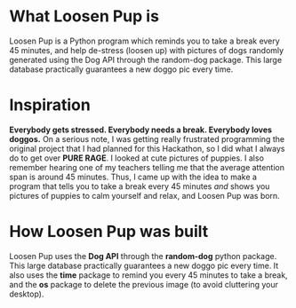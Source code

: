 # What Loosen Pup is
Loosen Pup is a Python program which reminds you to take a break every 45 minutes, and help de-stress (loosen up) with pictures of dogs randomly generated using the Dog API through the random-dog package. This large database practically guarantees a new doggo pic every time.
# Inspiration
**Everybody gets stressed. Everybody needs a break. Everybody loves doggos.**
On a serious note, I was getting really frustrated programming the original project that I had planned for this Hackathon, so I did what I always do to get over **PURE RAGE**. I looked at cute pictures of puppies. I also remember hearing one of my teachers telling me that the average attention span is around 45 minutes. Thus, I came up with the idea to make a program that tells you to take a break every 45 minutes _and_ shows you pictures of puppies to calm yourself and relax, and Loosen Pup was born.
# How Loosen Pup was built
Loosen Pup uses the **Dog API** through the **random-dog** python package. This large database practically guarantees a new doggo pic every time. It also uses the **time** package to remind you every 45 minutes to take a break, and the **os** package to delete the previous image (to avoid cluttering your desktop).
